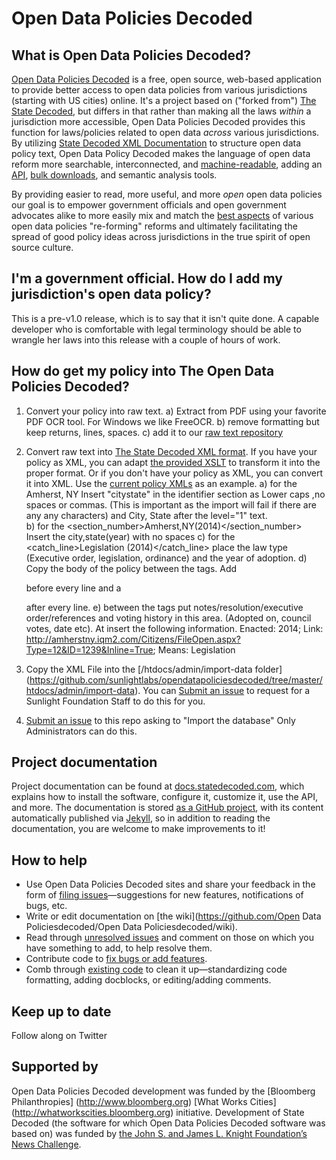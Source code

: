 # Open Data Policies Decoded

## What is Open Data Policies Decoded?
[Open Data Policies Decoded](http://opendatapoliciesdecoded.sunlightfoundation.com/) is a free, open source, web-based application to provide better access to open data policies from various jurisdictions (starting with US cities) online. It's a project based on ("forked from") [The State Decoded](http://www.statedecoded.com/), but differs in that rather than making all the laws _within_ a jurisdiction more accessible, Open Data Policies Decoded provides this function for laws/policies related to open data _across_ various jurisdictions. By utilizing [State Decoded XML Documentation](http://docs.statedecoded.com/xml-format.html) to structure open data policy text, Open Data Policy Decoded makes the language of open data reform more searchable, interconnected, and [machine-readable](http://sunlightfoundation.com/opendataguidelines/#open-formats), adding an [API](http://sunlightfoundation.com/opendataguidelines/#public-apis), [bulk downloads](http://sunlightfoundation.com/opendataguidelines/#bulk-data), and semantic analysis tools. 

By providing easier to read, more useful, and more _open_ open data policies our goal is to empower government officials and open government advocates alike to more easily mix and match the [best aspects](http://sunlightfoundation.com/opendataguidelines/examples/) of various open data policies "re-forming" reforms and ultimately facilitating the spread of good policy ideas across jurisdictions in the true spirit of open source culture. 

## I'm a government official. How do I add my jurisdiction's open data policy?

This is a pre-v1.0 release, which is to say that it isn't quite done. A capable developer who is comfortable with legal terminology should be able to wrangle her laws into this release with a couple of hours of work.

## How do get my policy into The Open Data Policies Decoded?

1. Convert your policy into raw text. 
  a) Extract from PDF using your favorite PDF OCR tool. For Windows we like FreeOCR.
  b) remove formatting but keep returns, lines, spaces. 
  c) add it to our [raw text repository](https://github.com/sunlightpolicy/opendata/tree/master/open%20data%20policies%20raw%20text)

2. Convert raw text into [The State Decoded XML format](http://docs.statedecoded.com/xml-format.html). If you have your policy as XML, you can adapt [the provided XSLT](https://github.com/statedecoded/state/blob/master/sample.xsl) to transform it into the proper format. Or if you don't have your policy as XML, you can convert it into XML. Use the [current policy XMLs](https://github.com/sunlightlabs/opendatapoliciesdecoded/tree/master/htdocs/admin/import-data) as an example. 
  a) for the <unit label="section" identifier="amherstny" level="1">Amherst, NY</unit> Insert "citystate" in the identifier section as Lower caps ,no spaces or commas. (This is important as the import will fail if there are any any characters) and City, State after the level="1" text.  
  b) for the <section_number>Amherst,NY(2014)</section_number> Insert the city,state(year) with no spaces
  c) for the <catch_line>Legislation (2014)</catch_line> place the law type (Executive order, legislation, ordinance) and the year of adoption. 
  d) Copy the body of the policy between the <text></text> tags. Add <p> before every line and a </p> after every line. 
  e) between the  <history> </history> tags put notes/resolution/executive order/references and voting history in this area. (Adopted on, council votes, date etc). At insert the following information. 
  Enacted: 2014; 
  Link: http://amherstny.iqm2.com/Citizens/FileOpen.aspx?Type=12&ID=1239&Inline=True;
  Means: Legislation

3. Copy the XML File into the [/htdocs/admin/import-data folder] (https://github.com/sunlightlabs/opendatapoliciesdecoded/tree/master/htdocs/admin/import-data). You can [Submit an issue](https://github.com/sunlightlabs/opendatapoliciesdecoded/issues/new) to request for a Sunlight Foundation Staff to do this for you. 

4. [Submit an issue](https://github.com/sunlightlabs/opendatapoliciesdecoded/issues/new) to this repo asking to "Import the database" Only Administrators can do this. 

## Project documentation
Project documentation can be found at [docs.statedecoded.com](http://docs.statedecoded.com/), which explains how to install the software, configure it, customize it, use the API, and more. The documentation is stored [as a GitHub project](http://github.com/statedecoded/documentation/), with its content automatically published via [Jekyll](http://jekyllrb.com/), so in addition to reading the documentation, you are welcome to make improvements to it!

## How to help
* Use Open Data Policies Decoded sites and share your feedback in the form of [filing issues](https://github.com/sunlightlabs/opendatapoliciesdecoded/issues)—suggestions for new features, notifications of bugs, etc.
* Write or edit documentation on [the wiki](https://github.com/Open Data Policiesdecoded/Open Data Policiesdecoded/wiki).
* Read through [unresolved issues](https://github.com/sunlightlabs/opendatapoliciesdecoded/issues) and comment on those on which you have something to add, to help resolve them.
* Contribute code to [fix bugs or add features](https://github.com/sunlightlabs/opendatapoliciesdecoded/issues).
* Comb through [existing code](https://github.com/sunlightlabs/opendatapoliciesdecoded) to clean it up—standardizing code formatting, adding docblocks, or editing/adding comments.

## Keep up to date
Follow along on Twitter 

## Supported by
Open Data Policies Decoded development was funded by the [Bloomberg Philanthropies] (http://www.bloomberg.org) [What Works Cities] (http://whatworkscities.bloomberg.org) initiative. 
Development of State Decoded (the software for which Open Data Policies Decoded software was based on) was funded by [the John S. and James L. Knight Foundation’s News Challenge](http://www.knightfoundation.org/grants/20110158/). 
